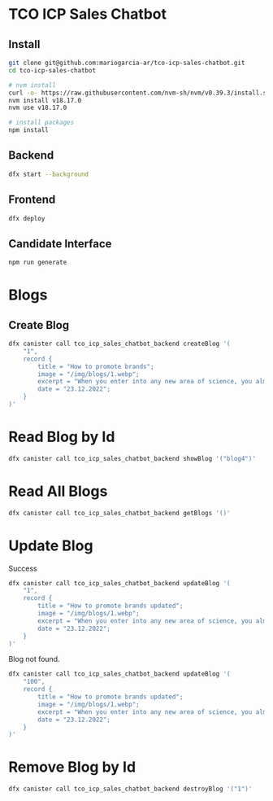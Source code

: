 # TCO ICP Sales Chatbot

## Install 
```bash
git clone git@github.com:mariogarcia-ar/tco-icp-sales-chatbot.git
cd tco-icp-sales-chatbot

# nvm install
curl -o- https://raw.githubusercontent.com/nvm-sh/nvm/v0.39.3/install.sh | bash
nvm install v18.17.0 
nvm use v18.17.0 

# install packages
npm install 
```
## Backend

```bash
dfx start --background
```


## Frontend

```bash
dfx deploy 
```

## Candidate Interface
```bash
npm run generate
```


# Blogs

## Create Blog

```bash
dfx canister call tco_icp_sales_chatbot_backend createBlog '(
    "1", 
    record {
        title = "How to promote brands";
        image = "/img/blogs/1.webp";
        excerpt = "When you enter into any new area of science, you almost reach";
        date = "23.12.2022";
    }
)'
```

# Read Blog by Id

```bash
dfx canister call tco_icp_sales_chatbot_backend showBlog '("blog4")'
```

# Read All Blogs

```bash
dfx canister call tco_icp_sales_chatbot_backend getBlogs '()'
```

# Update Blog

Success

```bash
dfx canister call tco_icp_sales_chatbot_backend updateBlog '(
    "1", 
    record {
        title = "How to promote brands updated";
        image = "/img/blogs/1.webp";
        excerpt = "When you enter into any new area of science, you almost reach";
        date = "23.12.2022";
    }
)'
```


Blog not found.

```bash
dfx canister call tco_icp_sales_chatbot_backend updateBlog '(
    "100", 
    record {
        title = "How to promote brands updated";
        image = "/img/blogs/1.webp";
        excerpt = "When you enter into any new area of science, you almost reach";
        date = "23.12.2022";
    }
)'
```

# Remove Blog by Id

```bash
dfx canister call tco_icp_sales_chatbot_backend destroyBlog '("1")'
```

